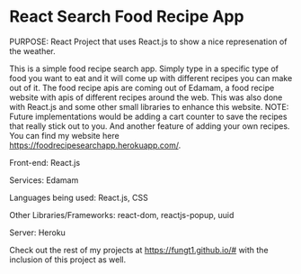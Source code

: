 # React Search Food Recipe App
PURPOSE: React Project that uses React.js to show a nice represenation of the weather.

This is a simple food recipe search app. Simply type in a specific type of food you want to eat and it will come up with different recipes you can make out of it. The food recipe apis are coming out of Edamam, a food recipe website with apis of different recipes around the web. This was also done with React.js and some other small libraries to enhance this website. NOTE: Future implementations would be adding a cart counter to save the recipes that really stick out to you. And another feature of adding your own recipes. You can find my website here https://foodrecipesearchapp.herokuapp.com/.

Front-end: React.js

Services: Edamam

Languages being used: React.js, CSS

Other Libraries/Frameworks: react-dom, reactjs-popup, uuid

Server: Heroku

Check out the rest of my projects at https://fungt1.github.io/# with the inclusion of this project as well.
